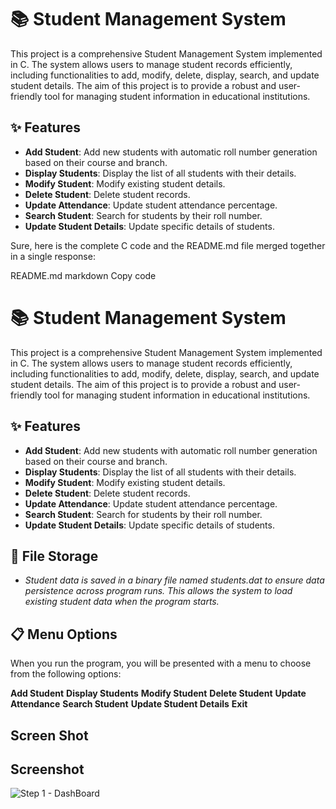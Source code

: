 # 📚 Student Management System

This project is a comprehensive Student Management System implemented in C. The system allows users to manage student records efficiently, including functionalities to add, modify, delete, display, search, and update student details. The aim of this project is to provide a robust and user-friendly tool for managing student information in educational institutions.

## ✨ Features

- **Add Student**: Add new students with automatic roll number generation based on their course and branch.
- **Display Students**: Display the list of all students with their details.
- **Modify Student**: Modify existing student details.
- **Delete Student**: Delete student records.
- **Update Attendance**: Update student attendance percentage.
- **Search Student**: Search for students by their roll number.
- **Update Student Details**: Update specific details of students.


Sure, here is the complete C code and the README.md file merged together in a single response:

README.md
markdown
Copy code
# 📚 Student Management System

This project is a comprehensive Student Management System implemented in C. The system allows users to manage student records efficiently, including functionalities to add, modify, delete, display, search, and update student details. The aim of this project is to provide a robust and user-friendly tool for managing student information in educational institutions.

## ✨ Features

- **Add Student**: Add new students with automatic roll number generation based on their course and branch.
- **Display Students**: Display the list of all students with their details.
- **Modify Student**: Modify existing student details.
- **Delete Student**: Delete student records.
- **Update Attendance**: Update student attendance percentage.
- **Search Student**: Search for students by their roll number.
- **Update Student Details**: Update specific details of students.


## 💾 File Storage
- *Student data is saved in a binary file named students.dat to ensure data persistence across program runs. This allows the system to load existing student data when the program starts.*
## 📋 Menu Options
When you run the program, you will be presented with a menu to choose from the following options:

**Add Student**
**Display Students**
**Modify Student**
**Delete Student**
**Update Attendance**
**Search Student**
**Update Student Details**
**Exit**
## Screen Shot
## Screenshot

![Step 1 - DashBoard ](https://drive.google.com/uc?export=view&id=1ifQ8GyCbiDgwU5yxduIo4BJUlNJ3qtVg)

